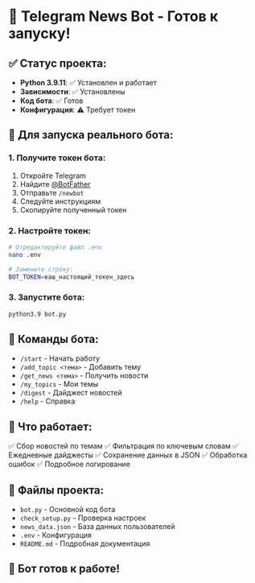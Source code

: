 # 🚀 Telegram News Bot - Готов к запуску!

## ✅ Статус проекта:
- **Python 3.9.11**: ✅ Установлен и работает
- **Зависимости**: ✅ Установлены
- **Код бота**: ✅ Готов
- **Конфигурация**: ⚠️ Требует токен

## 🔑 Для запуска реального бота:

### 1. Получите токен бота:
1. Откройте Telegram
2. Найдите [@BotFather](https://t.me/BotFather)
3. Отправьте `/newbot`
4. Следуйте инструкциям
5. Скопируйте полученный токен

### 2. Настройте токен:
```bash
# Отредактируйте файл .env
nano .env

# Замените строку:
BOT_TOKEN=ваш_настоящий_токен_здесь
```

### 3. Запустите бота:
```bash
python3.9 bot.py
```

## 📱 Команды бота:
- `/start` - Начать работу
- `/add_topic <тема>` - Добавить тему
- `/get_news <тема>` - Получить новости
- `/my_topics` - Мои темы
- `/digest` - Дайджест новостей
- `/help` - Справка

## 🎯 Что работает:
✅ Сбор новостей по темам
✅ Фильтрация по ключевым словам
✅ Ежедневные дайджесты
✅ Сохранение данных в JSON
✅ Обработка ошибок
✅ Подробное логирование

## 📁 Файлы проекта:
- `bot.py` - Основной код бота
- `check_setup.py` - Проверка настроек
- `news_data.json` - База данных пользователей
- `.env` - Конфигурация
- `README.md` - Подробная документация

## 🎉 Бот готов к работе!






